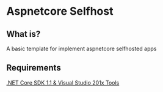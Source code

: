 # Aspnetcore Selfhost

## What is?
A basic template for implement aspnetcore selfhosted apps

## Requirements
[.NET Core SDK 1.1 & Visual Studio 201x Tools](https://www.microsoft.com/net/download/core)



